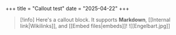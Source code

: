 +++
title = "Callout test"
date = "2025-04-22"
+++

> [!info]
> Here's a callout block.
> It supports **Markdown**, [[Internal link|Wikilinks]], and [[Embed files|embeds]]!
> ![[Engelbart.jpg]]